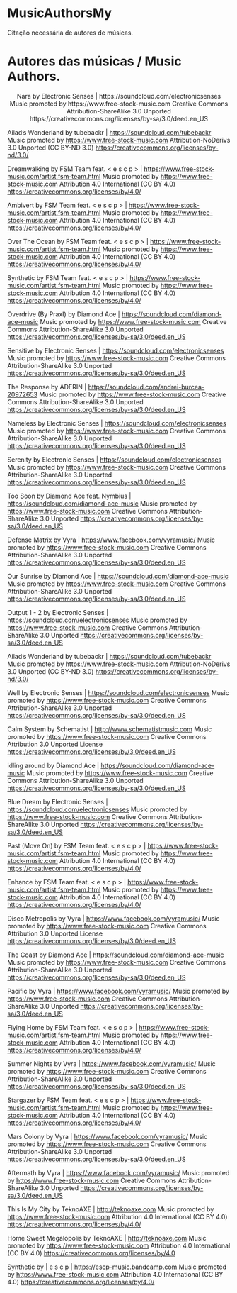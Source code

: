 # MusicAuthorsMy
Citação necessária de autores de músicas.

<h1>Autores das músicas / Music Authors.</h1>
<p align="center">
Nara by Electronic Senses | https://soundcloud.com/electronicsenses
Music promoted by https://www.free-stock-music.com
Creative Commons Attribution-ShareAlike 3.0 Unported
https://creativecommons.org/licenses/by-sa/3.0/deed.en_US

Ailad’s Wonderland by tubebackr | https://soundcloud.com/tubebackr
Music promoted by https://www.free-stock-music.com
Attribution-NoDerivs 3.0 Unported (CC BY-ND 3.0)
https://creativecommons.org/licenses/by-nd/3.0/

Dreamwalking by FSM Team feat. < e s c p > | https://www.free-stock-music.com/artist.fsm-team.html
Music promoted by https://www.free-stock-music.com
Attribution 4.0 International (CC BY 4.0)
https://creativecommons.org/licenses/by/4.0/

Ambivert by FSM Team feat. < e s c p > | https://www.free-stock-music.com/artist.fsm-team.html
Music promoted by https://www.free-stock-music.com
Attribution 4.0 International (CC BY 4.0)
https://creativecommons.org/licenses/by/4.0/

Over The Ocean by FSM Team feat. < e s c p > | https://www.free-stock-music.com/artist.fsm-team.html
Music promoted by https://www.free-stock-music.com
Attribution 4.0 International (CC BY 4.0)
https://creativecommons.org/licenses/by/4.0/

Synthetic by FSM Team feat. < e s c p > | https://www.free-stock-music.com/artist.fsm-team.html
Music promoted by https://www.free-stock-music.com
Attribution 4.0 International (CC BY 4.0)
https://creativecommons.org/licenses/by/4.0/

Overdrive (By PraxI) by Diamond Ace | https://soundcloud.com/diamond-ace-music
Music promoted by https://www.free-stock-music.com
Creative Commons Attribution-ShareAlike 3.0 Unported
https://creativecommons.org/licenses/by-sa/3.0/deed.en_US

Sensitive by Electronic Senses | https://soundcloud.com/electronicsenses
Music promoted by https://www.free-stock-music.com
Creative Commons Attribution-ShareAlike 3.0 Unported
https://creativecommons.org/licenses/by-sa/3.0/deed.en_US

The Response by ADERIN | https://soundcloud.com/andrei-burcea-20972653
Music promoted by https://www.free-stock-music.com
Creative Commons Attribution-ShareAlike 3.0 Unported
https://creativecommons.org/licenses/by-sa/3.0/deed.en_US

Nameless by Electronic Senses | https://soundcloud.com/electronicsenses
Music promoted by https://www.free-stock-music.com
Creative Commons Attribution-ShareAlike 3.0 Unported
https://creativecommons.org/licenses/by-sa/3.0/deed.en_US

Serenity by Electronic Senses | https://soundcloud.com/electronicsenses
Music promoted by https://www.free-stock-music.com
Creative Commons Attribution-ShareAlike 3.0 Unported
https://creativecommons.org/licenses/by-sa/3.0/deed.en_US

Too Soon by Diamond Ace feat. Nymbius | https://soundcloud.com/diamond-ace-music
Music promoted by https://www.free-stock-music.com
Creative Commons Attribution-ShareAlike 3.0 Unported
https://creativecommons.org/licenses/by-sa/3.0/deed.en_US

Defense Matrix by Vyra | https://www.facebook.com/vyramusic/
Music promoted by https://www.free-stock-music.com
Creative Commons Attribution-ShareAlike 3.0 Unported
https://creativecommons.org/licenses/by-sa/3.0/deed.en_US

Our Sunrise by Diamond Ace | https://soundcloud.com/diamond-ace-music
Music promoted by https://www.free-stock-music.com
Creative Commons Attribution-ShareAlike 3.0 Unported
https://creativecommons.org/licenses/by-sa/3.0/deed.en_US

Output 1 - 2 by Electronic Senses | https://soundcloud.com/electronicsenses
Music promoted by https://www.free-stock-music.com
Creative Commons Attribution-ShareAlike 3.0 Unported
https://creativecommons.org/licenses/by-sa/3.0/deed.en_US

Ailad’s Wonderland by tubebackr | https://soundcloud.com/tubebackr
Music promoted by https://www.free-stock-music.com
Attribution-NoDerivs 3.0 Unported (CC BY-ND 3.0)
https://creativecommons.org/licenses/by-nd/3.0/

Well by Electronic Senses | https://soundcloud.com/electronicsenses
Music promoted by https://www.free-stock-music.com
Creative Commons Attribution-ShareAlike 3.0 Unported
https://creativecommons.org/licenses/by-sa/3.0/deed.en_US

Calm System by Schematist | http://www.schematistmusic.com
Music promoted by https://www.free-stock-music.com
Creative Commons Attribution 3.0 Unported License
https://creativecommons.org/licenses/by/3.0/deed.en_US

idling around by Diamond Ace | https://soundcloud.com/diamond-ace-music
Music promoted by https://www.free-stock-music.com
Creative Commons Attribution-ShareAlike 3.0 Unported
https://creativecommons.org/licenses/by-sa/3.0/deed.en_US

Blue Dream by Electronic Senses | https://soundcloud.com/electronicsenses
Music promoted by https://www.free-stock-music.com
Creative Commons Attribution-ShareAlike 3.0 Unported
https://creativecommons.org/licenses/by-sa/3.0/deed.en_US

Past (Move On) by FSM Team feat. < e s c p > | https://www.free-stock-music.com/artist.fsm-team.html
Music promoted by https://www.free-stock-music.com
Attribution 4.0 International (CC BY 4.0)
https://creativecommons.org/licenses/by/4.0/

Enhance by FSM Team feat. < e s c p > | https://www.free-stock-music.com/artist.fsm-team.html
Music promoted by https://www.free-stock-music.com
Attribution 4.0 International (CC BY 4.0)
https://creativecommons.org/licenses/by/4.0/

Disco Metropolis by Vyra | https://www.facebook.com/vyramusic/
Music promoted by https://www.free-stock-music.com
Creative Commons Attribution 3.0 Unported License
https://creativecommons.org/licenses/by/3.0/deed.en_US

The Coast by Diamond Ace | https://soundcloud.com/diamond-ace-music
Music promoted by https://www.free-stock-music.com
Creative Commons Attribution-ShareAlike 3.0 Unported
https://creativecommons.org/licenses/by-sa/3.0/deed.en_US

Pacific by Vyra | https://www.facebook.com/vyramusic/
Music promoted by https://www.free-stock-music.com
Creative Commons Attribution-ShareAlike 3.0 Unported
https://creativecommons.org/licenses/by-sa/3.0/deed.en_US

Flying Home by FSM Team feat. < e s c p > | https://www.free-stock-music.com/artist.fsm-team.html
Music promoted by https://www.free-stock-music.com
Attribution 4.0 International (CC BY 4.0)
https://creativecommons.org/licenses/by/4.0/

Summer Nights by Vyra | https://www.facebook.com/vyramusic/
Music promoted by https://www.free-stock-music.com
Creative Commons Attribution-ShareAlike 3.0 Unported
https://creativecommons.org/licenses/by-sa/3.0/deed.en_US

Stargazer by FSM Team feat. < e s c p > | https://www.free-stock-music.com/artist.fsm-team.html
Music promoted by https://www.free-stock-music.com
Attribution 4.0 International (CC BY 4.0)
https://creativecommons.org/licenses/by/4.0/

Mars Colony by Vyra | https://www.facebook.com/vyramusic/
Music promoted by https://www.free-stock-music.com
Creative Commons Attribution-ShareAlike 3.0 Unported
https://creativecommons.org/licenses/by-sa/3.0/deed.en_US

Aftermath by Vyra | https://www.facebook.com/vyramusic/
Music promoted by https://www.free-stock-music.com
Creative Commons Attribution-ShareAlike 3.0 Unported
https://creativecommons.org/licenses/by-sa/3.0/deed.en_US

This Is My City by TeknoAXE | http://teknoaxe.com
Music promoted by https://www.free-stock-music.com
Attribution 4.0 International (CC BY 4.0)
https://creativecommons.org/licenses/by/4.0/

Home Sweet Megalopolis by TeknoAXE | http://teknoaxe.com
Music promoted by https://www.free-stock-music.com
Attribution 4.0 International (CC BY 4.0)
https://creativecommons.org/licenses/by/4.0

Synthetic by | e s c p | https://escp-music.bandcamp.com
Music promoted by https://www.free-stock-music.com
Attribution 4.0 International (CC BY 4.0)
https://creativecommons.org/licenses/by/4.0/

